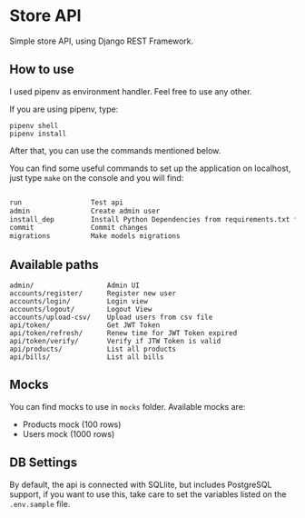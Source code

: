 # Store API

Simple store API, using Django REST Framework.

## How to use

I used pipenv as environment handler. Feel free to use any other.

If you are using pipenv, type:

    pipenv shell
    pipenv install

After that, you can use the commands mentioned below.


You can find some useful commands to set up the application on localhost, just type ``make`` on the console and you will find:

```bash

run                 Test api 
admin               Create admin user 
install_dep         Install Python Dependencies from requirements.txt file 
commit              Commit changes 
migrations          Make models migrations 

```

## Available paths

    admin/                  Admin UI     
    accounts/register/      Register new user
    accounts/login/         Login view
    accounts/logout/        Logout View
    accounts/upload-csv/    Upload users from csv file
    api/token/              Get JWT Token
    api/token/refresh/      Renew time for JWT Token expired
    api/token/verify/       Verify if JTW Token is valid
    api/products/           List all products
    api/bills/              List all bills



## Mocks

You can find mocks to use in ``mocks`` folder. Available mocks are:

*   Products mock (100 rows)
*   Users mock (1000 rows)

## DB Settings

By default, the api is connected with SQLlite, but includes PostgreSQL support, if you want to use this, take care to set the variables listed on the ``.env.sample`` file.

